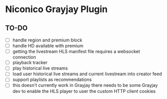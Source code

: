 # Niconico Grayjay Plugin

## TO-DO

-   [ ] handle region and premium block
-   [ ] handle HD available with premium
-   [ ] getting the livestream HLS manifest file requires a websocket connection
-   [ ] playback tracker
-   [ ] play historical live streams
-   [ ] load user historical live streams and current livestream into creator feed
-   [ ] support playlists as recommendations
-   [ ] this doesn't currently work in Grayjay there needs to be some Grayjay dev to enable the HLS
    player to user the custom HTTP client cookies
